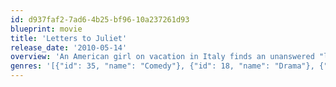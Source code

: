 ```yaml
---
id: d937faf2-7ad6-4b25-bf96-10a237261d93
blueprint: movie
title: 'Letters to Juliet'
release_date: '2010-05-14'
overview: 'An American girl on vacation in Italy finds an unanswered "letter to Juliet" -- one of thousands of missives left at the fictional lover''s Verona courtyard, which are typically answered by a the "secretaries of Juliet" -- and she goes on a quest to find the lovers referenced in the letter.'
genres: '[{"id": 35, "name": "Comedy"}, {"id": 18, "name": "Drama"}, {"id": 10749, "name": "Romance"}]'
---
```

